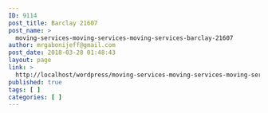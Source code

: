 ```yaml
---
ID: 9114
post_title: Barclay 21607
post_name: >
  moving-services-moving-services-moving-services-barclay-21607
author: mrgabonijeff@gmail.com
post_date: 2018-03-28 01:48:43
layout: page
link: >
  http://localhost/wordpress/moving-services-moving-services-moving-services-barclay-21607/
published: true
tags: [ ]
categories: [ ]
---
```

